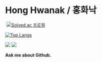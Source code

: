 # Hong Hwanak / 홍화낙

 [![Solved.ac
프로필](http://mazassumnida.wtf/api/v2/generate_badge?boj=ghdghkwo5)](https://solved.ac/ghdghkwo5) 

[![Top Langs](https://github-readme-stats.vercel.app/api/top-langs/?username=Nakhong&langs_count=8)](https://github.com/Nakhong/github-readme-stats)

<img src="https://img.shields.io/badge/React-61DAFB?style=flat&logo=React&logoColor=white"/> <img src="https://img.shields.io/badge/JavaScript-F7DF1E?style=flat&logo=JavaScript&logoColor=white"/>


**Ask me about Github.**
